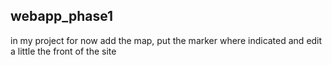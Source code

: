 ## webapp_phase1

in my project for now add the map,
put the marker where indicated and edit a
little the front of the site